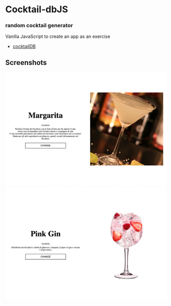 # Cocktail-dbJS
### random cocktail generator
Vanilla JavaScript to create an app as an exercise
 - [cocktailDB](https://www.thecocktaildb.com/)


## Screenshots

![App Screenshot](./assets/app1.png)
![App Screenshot](./assets/app.png)


